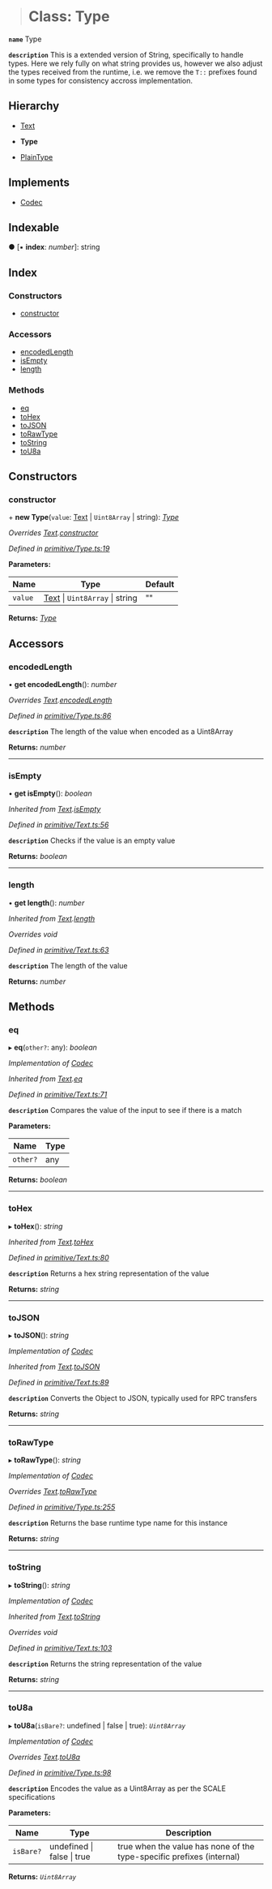 > # Class: Type

**`name`** Type

**`description`** 
This is a extended version of String, specifically to handle types. Here we rely fully
on what string provides us, however we also adjust the types received from the runtime,
i.e. we remove the `T::` prefixes found in some types for consistency accross implementation.

## Hierarchy

  * [Text](_primitive_text_.text.md)

  * **Type**

  * [PlainType](_metadata_v0_storage_.plaintype.md)

## Implements

* [Codec](../interfaces/_types_.codec.md)

## Indexable

● \[▪ **index**: *number*\]: string

## Index

### Constructors

* [constructor](_primitive_type_.type.md#constructor)

### Accessors

* [encodedLength](_primitive_type_.type.md#encodedlength)
* [isEmpty](_primitive_type_.type.md#isempty)
* [length](_primitive_type_.type.md#length)

### Methods

* [eq](_primitive_type_.type.md#eq)
* [toHex](_primitive_type_.type.md#tohex)
* [toJSON](_primitive_type_.type.md#tojson)
* [toRawType](_primitive_type_.type.md#torawtype)
* [toString](_primitive_type_.type.md#tostring)
* [toU8a](_primitive_type_.type.md#tou8a)

## Constructors

###  constructor

\+ **new Type**(`value`: [Text](_primitive_text_.text.md) | `Uint8Array` | string): *[Type](_primitive_type_.type.md)*

*Overrides [Text](_primitive_text_.text.md).[constructor](_primitive_text_.text.md#constructor)*

*Defined in [primitive/Type.ts:19](https://github.com/polkadot-js/api/blob/ebc2fbe/packages/types/src/primitive/Type.ts#L19)*

**Parameters:**

Name | Type | Default |
------ | ------ | ------ |
`value` | [Text](_primitive_text_.text.md) \| `Uint8Array` \| string | "" |

**Returns:** *[Type](_primitive_type_.type.md)*

## Accessors

###  encodedLength

• **get encodedLength**(): *number*

*Overrides [Text](_primitive_text_.text.md).[encodedLength](_primitive_text_.text.md#encodedlength)*

*Defined in [primitive/Type.ts:86](https://github.com/polkadot-js/api/blob/ebc2fbe/packages/types/src/primitive/Type.ts#L86)*

**`description`** The length of the value when encoded as a Uint8Array

**Returns:** *number*

___

###  isEmpty

• **get isEmpty**(): *boolean*

*Inherited from [Text](_primitive_text_.text.md).[isEmpty](_primitive_text_.text.md#isempty)*

*Defined in [primitive/Text.ts:56](https://github.com/polkadot-js/api/blob/ebc2fbe/packages/types/src/primitive/Text.ts#L56)*

**`description`** Checks if the value is an empty value

**Returns:** *boolean*

___

###  length

• **get length**(): *number*

*Inherited from [Text](_primitive_text_.text.md).[length](_primitive_text_.text.md#length)*

*Overrides void*

*Defined in [primitive/Text.ts:63](https://github.com/polkadot-js/api/blob/ebc2fbe/packages/types/src/primitive/Text.ts#L63)*

**`description`** The length of the value

**Returns:** *number*

## Methods

###  eq

▸ **eq**(`other?`: any): *boolean*

*Implementation of [Codec](../interfaces/_types_.codec.md)*

*Inherited from [Text](_primitive_text_.text.md).[eq](_primitive_text_.text.md#eq)*

*Defined in [primitive/Text.ts:71](https://github.com/polkadot-js/api/blob/ebc2fbe/packages/types/src/primitive/Text.ts#L71)*

**`description`** Compares the value of the input to see if there is a match

**Parameters:**

Name | Type |
------ | ------ |
`other?` | any |

**Returns:** *boolean*

___

###  toHex

▸ **toHex**(): *string*

*Inherited from [Text](_primitive_text_.text.md).[toHex](_primitive_text_.text.md#tohex)*

*Defined in [primitive/Text.ts:80](https://github.com/polkadot-js/api/blob/ebc2fbe/packages/types/src/primitive/Text.ts#L80)*

**`description`** Returns a hex string representation of the value

**Returns:** *string*

___

###  toJSON

▸ **toJSON**(): *string*

*Implementation of [Codec](../interfaces/_types_.codec.md)*

*Inherited from [Text](_primitive_text_.text.md).[toJSON](_primitive_text_.text.md#tojson)*

*Defined in [primitive/Text.ts:89](https://github.com/polkadot-js/api/blob/ebc2fbe/packages/types/src/primitive/Text.ts#L89)*

**`description`** Converts the Object to JSON, typically used for RPC transfers

**Returns:** *string*

___

###  toRawType

▸ **toRawType**(): *string*

*Implementation of [Codec](../interfaces/_types_.codec.md)*

*Overrides [Text](_primitive_text_.text.md).[toRawType](_primitive_text_.text.md#torawtype)*

*Defined in [primitive/Type.ts:255](https://github.com/polkadot-js/api/blob/ebc2fbe/packages/types/src/primitive/Type.ts#L255)*

**`description`** Returns the base runtime type name for this instance

**Returns:** *string*

___

###  toString

▸ **toString**(): *string*

*Implementation of [Codec](../interfaces/_types_.codec.md)*

*Inherited from [Text](_primitive_text_.text.md).[toString](_primitive_text_.text.md#tostring)*

*Overrides void*

*Defined in [primitive/Text.ts:103](https://github.com/polkadot-js/api/blob/ebc2fbe/packages/types/src/primitive/Text.ts#L103)*

**`description`** Returns the string representation of the value

**Returns:** *string*

___

###  toU8a

▸ **toU8a**(`isBare?`: undefined | false | true): *`Uint8Array`*

*Implementation of [Codec](../interfaces/_types_.codec.md)*

*Overrides [Text](_primitive_text_.text.md).[toU8a](_primitive_text_.text.md#tou8a)*

*Defined in [primitive/Type.ts:98](https://github.com/polkadot-js/api/blob/ebc2fbe/packages/types/src/primitive/Type.ts#L98)*

**`description`** Encodes the value as a Uint8Array as per the SCALE specifications

**Parameters:**

Name | Type | Description |
------ | ------ | ------ |
`isBare?` | undefined \| false \| true | true when the value has none of the type-specific prefixes (internal)  |

**Returns:** *`Uint8Array`*